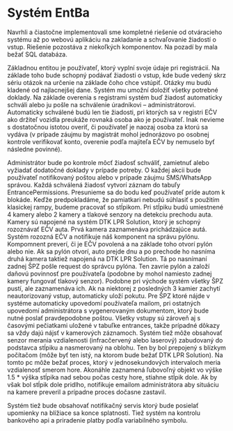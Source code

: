 Systém EntBa
==============

Navrhli a čiastočne implementovali sme kompletné riešenie od otváracieho systému až po webovú aplikáciu na zakladanie a schvaľovanie žiadostí o vstup. Riešenie pozostáva z niekoľkých komponentov. Na pozadí by mala bežať SQL databáza.

Základnou entitou je používateľ, ktorý vyplní svoje údaje pri registrácií. Na základe toho bude schopný podávať žiadosti o vstup, kde bude vedený skrz sériu otázok na určenie na základe čoho chce vstúpiť. Otázky mu budú kladené od najlacnejšej dane. Systém mu umožní doložiť všetky potrebné doklady. Na základe overenia s registrami systém buď žiadosť automaticky schváli alebo ju pošle na schválenie úradníkovi – administrátorovi. Automaticky schválené budú len tie žiadosti, pri ktorých sa v registri EČV ako držiteľ vozidla preukáže rovnaká osoba ako je používateľ. Inak nevieme s dostatočnou istotou overiť, či používateľ je naozaj osoba za ktorú sa vydáva (v prípade záujmu by magistrát mohol jednorázovo po osobnej kontrole verifikovať konto, overenie podľa majiteľa EČV by nemuselo byť následne povinné).

Administrátor bude po kontrole môcť žiadosť schváliť, zamietnuť alebo vyžiadať dodatočné doklady v prípade potreby. O každej akcii bude používateľ notifikovaný poštou alebo v prípade záujmu SMS/WhatsApp správou. Každá schválená žiadosť vytvorí záznam do tabuľy EntrancePermissions.
Presunieme sa do bodu keď používateľ príde autom k blokáde. Keďže predpokladáme, že pamiatkari nebudú súhlasiť s použitím klasickej rampy, budeme pracovať so stĺpikom. Pri stĺpiku budú umiestnené 4 kamery alebo 2 kamery a tlakové senzory na detekciu prechodu auta. Kamery sú napojené na systém DTK LPR Solution, ktorý je schopný rozoznávať EČV auta. Prvá kamera zaznamenáva prichádzajúce autá. Systém rozozná EČV a notifikuje náš komponent na správu pylónu. Kompomnent preverí, či je EČV povolená a na základe toho otvorí pylón alebo nie. Ak sa pylón otvorí, auto prejde dnu a po prechode ho nasníma druhá kamera taktiež napojená na DTK LPR Solution. Tá po nasnímaní zadnej ŠPZ pošle request do správcu pylóna. Ten zavrie pylón a založí daňovú povinnosť pre používateľa (podobne by mohol namiesto zadnej kamery fungovať tlakový senzor). Podobne pri východe systém všetky ŠPZ pustí, ale zaznamenáva ich. Ak na niektorej z posledných 3 kamier zachytí neautorizovaný vstup, automaticky uloží pokutu. Pre ŠPZ ktoré nájde v systéme automaticky upovedomí používateľa mailom, pri ostatných upovedomí administrátora s vygenerovaným dokumentom, ktorý bude nutné poslať pravdepodobne poštou. Všetky vstupy sú zároveň aj s časovými pečiatkami uložené v tabuľke entrances, takže prípadné dôkazy sa vždy dajú nájsť v kamerových záznamoch. Systém tiež môže obsahovať senzor merania vzdialenosti (infracčervený alebo laserový) zabudovaný do podstavca stĺpiku a nasmerovaný na oblohu. Ten by bol prepojený s blízkym počítačom (môže byť ten istý, na ktorom bude bežať DTK LPR Solution). Na tomto pc môže bežať proces, ktorý v jednosekundových intervaloch meria vzdialenosť smerom hore. Akonáhle zaznamená ľubovoľný objekt vo výške 1.5 * výška stĺpika nad sebou počas cesty hore, stiahne stĺpik dole. Ak by však bol stĺpik dole pridlho, notifikuje emailom administrátora aby situáciu na kamere preveril a prípadne proces dočasne zastavil.

Systém tiež bude obsahovať notifikačný servis ktorý bude posielať upomienky na blížiace sa konce splatnosti. Tiež systém na kontrolu bankového api a priradenie platby podľa variabilného symbolu.
